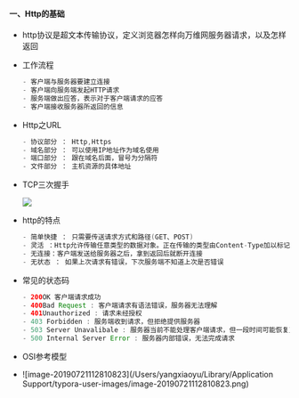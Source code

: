 #### 一、Http的基础

- http协议是超文本传输协议，定义浏览器怎样向万维网服务器请求，以及怎样返回

- 工作流程

  ```java
  - 客户端与服务器要建立连接
  - 客户端向服务端发起HTTP请求
  - 服务端做出应答，表示对于客户端请求的应答
  - 客户端接收服务器所返回的信息
  ```

  

- Http之URL

  ```java
  - 协议部分 ： Http,Https
  - 域名部分 ： 可以使用IP地址作为域名使用
  - 端口部分 ： 跟在域名后面，冒号为分隔符
  - 文件部分 ： 主机资源的具体地址
  ```

  

- TCP三次握手

  ![](/Users/yangxiaoyu/Desktop/Android-/pictures/TCP流程.jpg)

  

- http的特点

  ```java
  - 简单快捷 ： 只需要传送请求方式和路径(GET、POST)
  - 灵活 ：Http允许传输任意类型的数据对象。正在传输的类型由Content-Type加以标记
  - 无连接：客户端发送给服务器之后，拿到返回后就断开连接
  - 无状态 ： 如果上次请求有错误，下次服务端不知道上次是否错误
  ```

  

- 常见的状态码

  ```java
  - 200OK 客户端请求成功
  - 400Bad Request : 客户端请求有语法错误，服务器无法理解
  - 401Unauthorized : 请求未经授权
  - 403 Forbidden : 服务端收到请求，但拒绝提供服务器
  - 503 Server Unavalibale : 服务器当前不能处理客户端请求，但一段时间可能恢复正常
  - 500 Internal Server Error : 服务器内部错误，无法完成请求
  ```

  

- OSI参考模型
- ![image-20190721112810823](/Users/yangxiaoyu/Library/Application Support/typora-user-images/image-20190721112810823.png)



